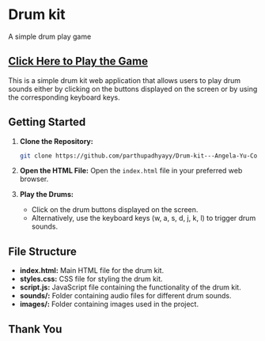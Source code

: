 # Drum kit 
 A simple drum play game

## [Click Here to Play the Game](https://parthupadhyayy.github.io/Drum-kit---Angela-Yu-Course/)

This is a simple drum kit web application that allows users to play drum sounds either by clicking on the buttons displayed on the screen or by using the corresponding keyboard keys.

## Getting Started

1. **Clone the Repository:**
   ```bash
   git clone https://github.com/parthupadhyayy/Drum-kit---Angela-Yu-Course.git
   ```

2. **Open the HTML File:**
   Open the `index.html` file in your preferred web browser.

3. **Play the Drums:**
   - Click on the drum buttons displayed on the screen.
   - Alternatively, use the keyboard keys (w, a, s, d, j, k, l) to trigger drum sounds.

## File Structure

- **index.html:** Main HTML file for the drum kit.
- **styles.css:** CSS file for styling the drum kit.
- **script.js:** JavaScript file containing the functionality of the drum kit.
- **sounds/:** Folder containing audio files for different drum sounds.
- **images/:** Folder containing images used in the project.

## Thank You
